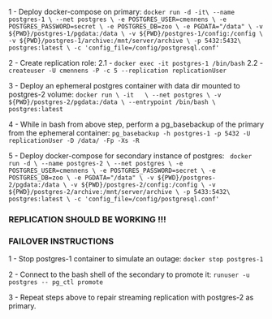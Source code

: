 1 - Deploy docker-compose on primary:
        ```docker run -d -it\
            --name postgres-1 \
            --net postgres \
            -e POSTGRES_USER=cmennens \
            -e POSTGRES_PASSWORD=secret \
            -e POSTGRES_DB=zoo \
            -e PGDATA="/data" \
            -v ${PWD}/postgres-1/pgdata:/data \
            -v ${PWD}/postgres-1/config:/config \
            -v ${PWD}/postgres-1/archive:/mnt/server/archive \
            -p 5432:5432\
            postgres:latest \
            -c 'config_file=/config/postgresql.conf'```

2 - Create replication role:
    2.1 - `docker exec -it postgres-1 /bin/bash`
    2.2 - `createuser -U cmennens -P -c 5 --replication replicationUser`

3 - Deploy an ephemeral postgres container with data dir mounted to postgres-2 volume:
        ```docker run \
            -it   \
            --net postgres \
            -v ${PWD}/postgres-2/pgdata:/data \
            --entrypoint /bin/bash \
            postgres:latest```

4 - While in bash from above step, perform a pg_basebackup of the primary from the ephemeral container:
        `pg_basebackup -h postgres-1 -p 5432 -U replicationUser -D /data/ -Fp -Xs -R`

5 - Deploy docker-compose for secondary instance of postgres:
       ``` docker run -d \
            --name postgres-2 \
            --net postgres \
            -e POSTGRES_USER=cmennens \
            -e POSTGRES_PASSWORD=secret \
            -e POSTGRES_DB=zoo \
            -e PGDATA="/data" \
            -v ${PWD}/postgres-2/pgdata:/data \
            -v ${PWD}/postgres-2/config:/config \
            -v ${PWD}/postgres-2/archive:/mnt/server/archive \
            -p 5433:5432\
            postgres:latest \
            -c 'config_file=/config/postgresql.conf'```

### REPLICATION SHOULD BE WORKING !!! ###

### FAILOVER INSTRUCTIONS ###

1 - Stop postgres-1 container to simulate an outage:
        `docker stop postgres-1`

2 - Connect to the bash shell of the secondary to promote it:
        `runuser -u postgres -- pg_ctl promote`

3 - Repeat steps above to repair streaming replication with postgres-2 as primary.
